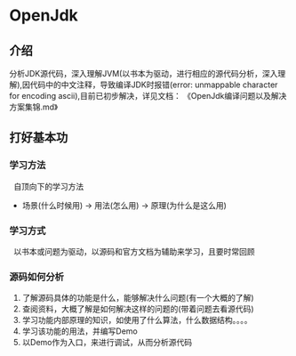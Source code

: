 # OpenJdk

## 介绍
分析JDK源代码，深入理解JVM(以书本为驱动，进行相应的源代码分析，深入理解),因代码中的中文注释，导致编译JDK时报错(error: unmappable character for encoding ascii),目前已初步解决，详见文档： 《OpenJdk编译问题以及解决方案集锦.md》

## 打好基本功

### 学习方法
&nbsp;&nbsp;自顶向下的学习方法
- 场景(什么时候用) -> 用法(怎么用) -> 原理(为什么是这么用)

### 学习方式
&nbsp;&nbsp;以书本或问题为驱动，以源码和官方文档为辅助来学习，且要时常回顾

### 源码如何分析
1. 了解源码具体的功能是什么，能够解决什么问题(有一个大概的了解)
2. 查阅资料，大概了解是如何解决这样的问题的(带着问题去看源代码)
3. 学习功能内部原理的知识，如使用了什么算法，什么数据结构。。。。
4. 学习该功能的用法，并编写Demo
5. 以Demo作为入口，来进行调试，从而分析源代码
